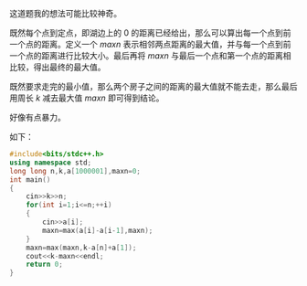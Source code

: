 这道题我的想法可能比较神奇。

既然每个点到定点，即湖边上的 $0$ 的距离已经给出，那么可以算出每一个点到前一个点的距离。定义一个 $maxn$ 表示相邻两点距离的最大值，并与每一个点到前一个点的距离进行比较大小。最后再将 $maxn$ 与最后一个点和第一个点的距离相比较，得出最终的最大值。

既然要求走完的最小值，那么两个房子之间的距离的最大值就不能去走，那么最后用周长 $k$ 减去最大值 $maxn$ 即可得到结论。

好像有点暴力。

如下：
```cpp
#include<bits/stdc++.h>
using namespace std;
long long n,k,a[1000001],maxn=0;
int main()
{
	cin>>k>>n;
	for(int i=1;i<=n;++i)
	{
		cin>>a[i];
		maxn=max(a[i]-a[i-1],maxn);
	}
	maxn=max(maxn,k-a[n]+a[1]);
	cout<<k-maxn<<endl;
	return 0;
}
```
